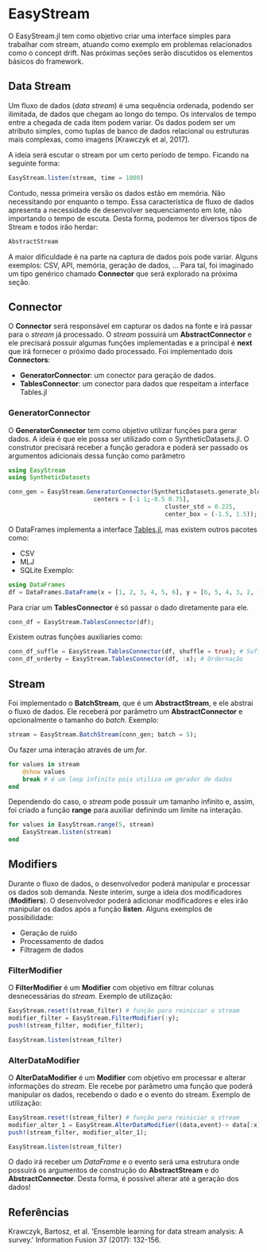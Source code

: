 # EasyStream

O EasyStream.jl tem como objetivo criar uma interface simples para trabalhar com stream, atuando como exemplo em problemas relacionados como o concept drift. Nas próximas seções serão discutidos os elementos básicos do framework.

## Data Stream

Um fluxo de dados (_data stream_) é uma sequência ordenada, podendo ser ilimitada, de dados que chegam ao longo do tempo. Os intervalos de tempo entre a chegada de cada item podem variar. Os dados podem ser um atributo simples, como tuplas de banco de dados relacional ou estruturas mais complexas, como imagens [Krawczyk et al, 2017].

A ideia será escutar o stream por um certo período de tempo. Ficando na seguinte forma:

```julia
EasyStream.listen(stream, time = 1000)
```

Contudo, nessa primeira versão os dados estão em memória. Não necessitando por enquanto o tempo. Essa característica de fluxo de dados apresenta a necessidade de desenvolver sequenciamento em lote, não importando o tempo de escuta.
Desta forma, podemos ter diversos tipos de Stream e todos irão herdar:

```julia
AbstractStream
```

A maior dificuldade é na parte na captura de dados pois pode variar. Alguns exemplos: CSV, API, memória, geração de dados, ... Para tal, foi imaginado um tipo genérico chamado __Connector__ que será explorado na próxima seção.

## Connector

O __Connector__ será responsável em capturar os dados na fonte e irá passar para o _stream_ já processado. O _stream_ possuirá um __AbstractConnector__ e ele precisará possuir algumas funções implementadas e a principal é __next__ que irá fornecer o próximo dado processado. Foi implementado dois __Connectors__:

- __GeneratorConnector__: um conector para geração de dados.
- __TablesConnector__: um conector para dados que respeitam a interface Tables.jl

### GeneratorConnector

O __GeneratorConnector__ tem como objetivo utilizar funções para gerar dados. A ideia é que ele possa ser utilizado com o SyntheticDatasets.jl. O construtor precisará receber a função geradora e poderá ser passado os argumentos adicionais dessa função como parâmetro

```julia
using EasyStream
using SyntheticDatasets

conn_gen = EasyStream.GeneratorConnector(SyntheticDatasets.generate_blobs, 
						centers = [-1 1;-0.5 0.75], 
                                        	cluster_std = 0.225, 
                                        	center_box = (-1.5, 1.5));
```

O DataFrames implementa a interface [Tables.jl](https://github.com/JuliaData/Tables.jl), mas existem outros pacotes como:
- CSV
- MLJ
- SQLite
Exemplo:
```julia
using DataFrames
df = DataFrames.DataFrame(x = [1, 2, 3, 4, 5, 6], y = [6, 5, 4, 3, 2, 1]);
```

Para criar um __TablesConnector__ é só passar o dado diretamente para ele.

```julia
conn_df = EasyStream.TablesConnector(df);
```

Existem outras funções auxiliaries como:

```julia
conn_df_suffle = EasyStream.TablesConnector(df, shuffle = true); # Suffle
conn_df_orderby = EasyStream.TablesConnector(df, :x); # Ordernação
```

## Stream

Foi implementado o __BatchStream__, que é um __AbstractStream__, e ele abstrai o fluxo de dados. Ele receberá por parâmetro um __AbstractConnector__ e opcionalmente o tamanho do _batch_. Exemplo:

```julia
stream = EasyStream.BatchStream(conn_gen; batch = 5);
```

Ou fazer uma interação através de um _for_.

```julia
for values in stream
	@show values
	break # é um loop infinito pois utiliza um gerador de dados
end
```
Dependendo do caso, o _stream_ pode possuir um tamanho infinito e, assim, foi criado a função __range__ para auxiliar definindo um limite na interação.

```julia
for values in EasyStream.range(5, stream)
	EasyStream.listen(stream)
end
```

## Modifiers

Durante o fluxo de dados, o desenvolvedor poderá manipular e processar os dados sob demanda. Neste interim, surge a ideia dos modificadores (__Modifiers__). O desenvolvedor poderá adicionar modificadores e eles irão manipular os dados após a função __listen__. Alguns exemplos de possibilidade:

- Geração de ruído
- Processamento de dados
- Filtragem de dados

### FilterModifier

O __FilterModifier__ é um __Modifier__ com objetivo em filtrar colunas desnecessárias do _stream_. Exemplo de utilização:

```julia
EasyStream.reset!(stream_filter) # função para reiniciar o stream
modifier_filter = EasyStream.FilterModifier(:y);
push!(stream_filter, modifier_filter);

EasyStream.listen(stream_filter)
```

### AlterDataModifier

O __AlterDataModifier__ é um __Modifier__ com objetivo em processar e alterar informações do _stream_. Ele recebe por parâmetro uma função que poderá manipular os dados, recebendo o dado e o evento do stream. Exemplo de utilização:

```julia
EasyStream.reset!(stream_filter) # função para reiniciar o stream
modifier_alter_1 = EasyStream.AlterDataModifier((data,event)-> data[:x] .= 5)
push!(stream_filter, modifier_alter_1);

EasyStream.listen(stream_filter)
```

O dado irá receber um _DataFrame_ e o evento será uma estrutura onde possuirá os argumentos de construção do __AbstractStream__ e do __AbstractConnector__. Desta forma, é possível alterar até a geração dos dados!

## Referências
Krawczyk, Bartosz, et al. 'Ensemble learning for data stream analysis: A survey.' Information Fusion 37 (2017): 132-156.

